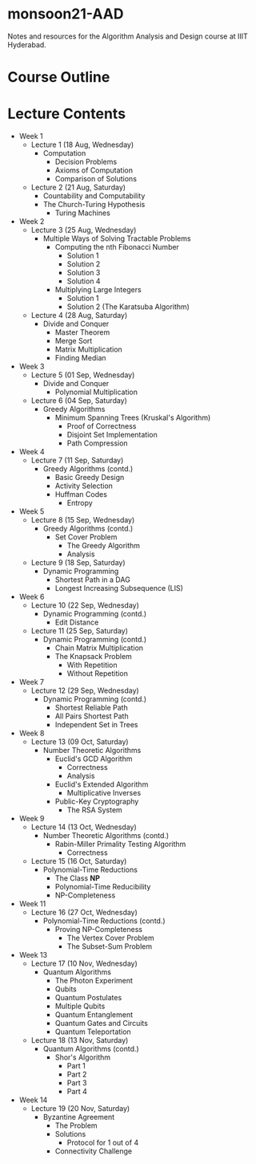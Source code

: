 # monsoon21-AAD
Notes and resources for the Algorithm Analysis and Design course at IIIT Hyderabad.

# Course Outline

# Lecture Contents
* Week 1
    * Lecture 1 (18 Aug, Wednesday)
        - Computation
            - Decision Problems
            - Axioms of Computation
            - Comparison of Solutions
    * Lecture 2 (21 Aug, Saturday)
        - Countability and Computability
        - The Church-Turing Hypothesis
            - Turing Machines
* Week 2
    * Lecture 3 (25 Aug, Wednesday)
        - Multiple Ways of Solving Tractable Problems
            - Computing the nth Fibonacci Number
                - Solution 1
                - Solution 2
                - Solution 3
                - Solution 4
            - Multiplying Large Integers
                - Solution 1
                - Solution 2 (The Karatsuba Algorithm)
    * Lecture 4 (28 Aug, Saturday)
        - Divide and Conquer
            - Master Theorem
            - Merge Sort
            - Matrix Multiplication
            - Finding Median
* Week 3
    * Lecture 5 (01 Sep, Wednesday)
        - Divide and Conquer
            - Polynomial Multiplication
    * Lecture 6 (04 Sep, Saturday)
        - Greedy Algorithms
            - Minimum Spanning Trees (Kruskal's Algorithm)
                - Proof of Correctness
                - Disjoint Set Implementation
                - Path Compression
* Week 4
    * Lecture 7 (11 Sep, Saturday)
        - Greedy Algorithms (contd.)
            - Basic Greedy Design
            - Activity Selection
            - Huffman Codes
                - Entropy
* Week 5
    * Lecture 8 (15 Sep, Wednesday)
        - Greedy Algorithms (contd.)
            - Set Cover Problem
                - The Greedy Algorithm
                - Analysis
    * Lecture 9 (18 Sep, Saturday)
        - Dynamic Programming
            - Shortest Path in a DAG
            - Longest Increasing Subsequence (LIS)
* Week 6
    * Lecture 10 (22 Sep, Wednesday)
        - Dynamic Programming (contd.)
            - Edit Distance
    * Lecture 11 (25 Sep, Saturday)
        - Dynamic Programming (contd.)
            - Chain Matrix Multiplication
            - The Knapsack Problem
                - With Repetition
                - Without Repetition
* Week 7
    * Lecture 12 (29 Sep, Wednesday)
        - Dynamic Programming (contd.)
            - Shortest Reliable Path
            - All Pairs Shortest Path
            - Independent Set in Trees
* Week 8
    * Lecture 13 (09 Oct, Saturday)
        - Number Theoretic Algorithms
            - Euclid's GCD Algorithm
                - Correctness
                - Analysis
            - Euclid's Extended Algorithm
                - Multiplicative Inverses
            - Public-Key Cryptography
                - The RSA System
* Week 9
    * Lecture 14 (13 Oct, Wednesday)
        - Number Theoretic Algorithms (contd.)
            - Rabin-Miller Primality Testing Algorithm
                - Correctness
    * Lecture 15 (16 Oct, Saturday)
        - Polynomial-Time Reductions
            - The Class **NP**
            - Polynomial-Time Reducibility
            - NP-Completeness
* Week 11
    * Lecture 16 (27 Oct, Wednesday)
        - Polynomial-Time Reductions (contd.)
            - Proving NP-Completeness
                - The Vertex Cover Problem
                - The Subset-Sum Problem
* Week 13
    * Lecture 17 (10 Nov, Wednesday)
        - Quantum Algorithms
            - The Photon Experiment
            - Qubits
            - Quantum Postulates
            - Multiple Qubits
            - Quantum Entanglement
            - Quantum Gates and Circuits
            - Quantum Teleportation
    * Lecture 18 (13 Nov, Saturday)
        - Quantum Algorithms (contd.)
            - Shor's Algorithm
                - Part 1
                - Part 2
                - Part 3
                - Part 4
* Week 14
    * Lecture 19 (20 Nov, Saturday)
        - Byzantine Agreement
            - The Problem
            - Solutions
                - Protocol for 1 out of 4
            - Connectivity Challenge

